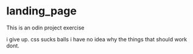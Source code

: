 # landing_page
This is an odin project exercise

i give up. css sucks balls i have no idea why the things that should work dont.
